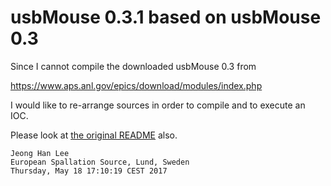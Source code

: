 usbMouse 0.3.1 based on usbMouse 0.3
=================

Since I cannot compile the downloaded usbMouse 0.3 from

https://www.aps.anl.gov/epics/download/modules/index.php

I would like to re-arrange sources in order to compile and
to execute an IOC.

Please look at [the original README](README) also.

```
Jeong Han Lee
European Spallation Source, Lund, Sweden
Thursday, May 18 17:10:19 CEST 2017
```
